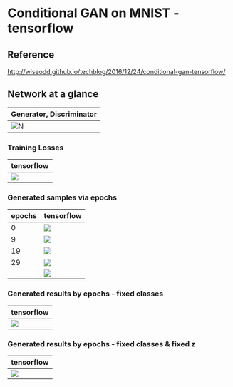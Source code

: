 # Conditional GAN on MNIST - tensorflow

## Reference
http://wiseodd.github.io/techblog/2016/12/24/conditional-gan-tensorflow/

## Network at a glance

| **Generator**, **Discriminator** |
| --- |
| ![N](./assets/network_structure.png) |

### Training Losses

| tensorflow |
| --- |
| ![](./assets/losses_tf.png) |

### Generated samples via epochs

| epochs | tensorflow |
| --- | --- |
| 0 | ![](./assets/epoch_0_tf.png) |
| 9 | ![](./assets/epoch_9_tf.png) |
| 19 | ![](./assets/epoch_19_tf.png) |
| 29 | ![](./assets/epoch_29_tf.png) |
|  | ![](./assets/by_epochs_tf.gif) |

### Generated results by epochs - fixed classes
| tensorflow |
| --- |
| ![](./assets/cGAN-MNIST-result-by-epoch.PNG) |

### Generated results by epochs - fixed classes & fixed z
| tensorflow |
| --- |
| ![](./assets/cGAN-MNIST-result-by-style.PNG) |
